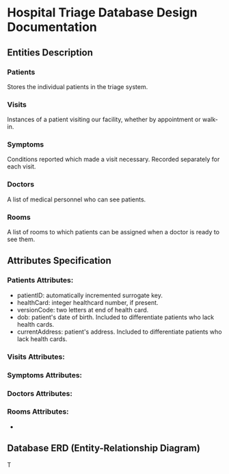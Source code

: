 # Hospital Triage Database Design Documentation

## Entities Description

### Patients
Stores the individual patients in the triage system.

### Visits
Instances of a patient visiting our facility, whether by appointment or walk-in.

### Symptoms
Conditions reported which made a visit necessary. Recorded separately for each visit.

### Doctors
A list of medical personnel who can see patients.

### Rooms
A list of rooms to which patients can be assigned when a doctor is ready to see them.

## Attributes Specification

### Patients Attributes:
- patientID: automatically incremented surrogate key.
- healthCard: integer healthcard number, if present.
- versionCode: two letters at end of health card.
- dob: patient's date of birth. Included to differentiate patients who lack health cards.
- currentAddress: patient's address. Included to differentiate patients who lack health cards.

### Visits Attributes:


### Symptoms Attributes:

### Doctors Attributes:

### Rooms Attributes:
-

## Database ERD (Entity-Relationship Diagram)
<!-- ![Database Schema](schema.png) -->

T
